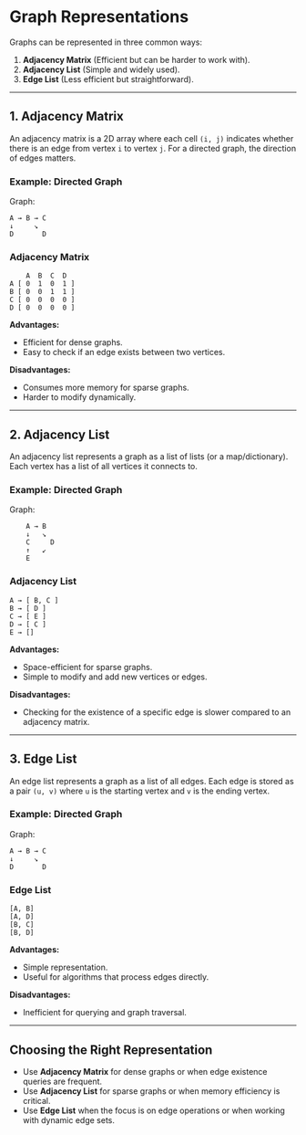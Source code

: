 # Graph Representations

Graphs can be represented in three common ways:

1. **Adjacency Matrix** (Efficient but can be harder to work with).
2. **Adjacency List** (Simple and widely used).
3. **Edge List** (Less efficient but straightforward).

---

## 1. **Adjacency Matrix**

An adjacency matrix is a 2D array where each cell `(i, j)` indicates whether there is an edge from vertex `i` to vertex `j`. For a directed graph, the direction of edges matters.

### Example: Directed Graph
Graph:
```
A → B → C
↓     ↘
D       D
```

### Adjacency Matrix
```
    A  B  C  D
A [ 0  1  0  1 ]
B [ 0  0  1  1 ]
C [ 0  0  0  0 ]
D [ 0  0  0  0 ]
```

**Advantages:**
- Efficient for dense graphs.
- Easy to check if an edge exists between two vertices.

**Disadvantages:**
- Consumes more memory for sparse graphs.
- Harder to modify dynamically.

---

## 2. **Adjacency List**

An adjacency list represents a graph as a list of lists (or a map/dictionary). Each vertex has a list of all vertices it connects to.

### Example: Directed Graph
Graph:
```
    A → B
    ↓   ↘
    C     D
    ↑   ↙
    E
```

### Adjacency List
```
A → [ B, C ]
B → [ D ]
C → [ E ]
D → [ C ]
E → []
```

**Advantages:**
- Space-efficient for sparse graphs.
- Simple to modify and add new vertices or edges.

**Disadvantages:**
- Checking for the existence of a specific edge is slower compared to an adjacency matrix.

---

## 3. **Edge List**

An edge list represents a graph as a list of all edges. Each edge is stored as a pair `(u, v)` where `u` is the starting vertex and `v` is the ending vertex.

### Example: Directed Graph
Graph:
```
A → B → C
↓     ↘
D       D
```

### Edge List
```
[A, B]
[A, D]
[B, C]
[B, D]
```

**Advantages:**
- Simple representation.
- Useful for algorithms that process edges directly.

**Disadvantages:**
- Inefficient for querying and graph traversal.

---

## Choosing the Right Representation

- Use **Adjacency Matrix** for dense graphs or when edge existence queries are frequent.
- Use **Adjacency List** for sparse graphs or when memory efficiency is critical.
- Use **Edge List** when the focus is on edge operations or when working with dynamic edge sets.

